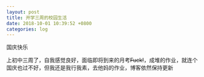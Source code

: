 ```yaml
---
layout: post
title: 开学三周的校园生活
date: 2018-10-01 10:39:52 +0800
categories: log
---
```

国庆快乐

上初中三周了，自我感觉良好，面临即将到来的月考~~Fuck!~~，成堆的作业，就连个国庆也过不好，但我还是我行我素，去他妈的作业，博客依然保持更新